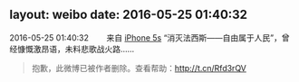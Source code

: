 layout: weibo
date: 2016-05-25 01:40:32
---
<meta name="referrer" content="no-referrer" />

2016-05-25 01:40:32  &nbsp;&nbsp;&nbsp;&nbsp;&nbsp;&nbsp; 来自 <a href="sinaweibo://customweibosource" rel="nofollow">iPhone 5s</a>
“消灭法西斯——自由属于人民”，曾经慷慨激昂语，未料悲歌战火路……
>  抱歉，此微博已被作者删除。查看帮助：http://t.cn/Rfd3rQV
